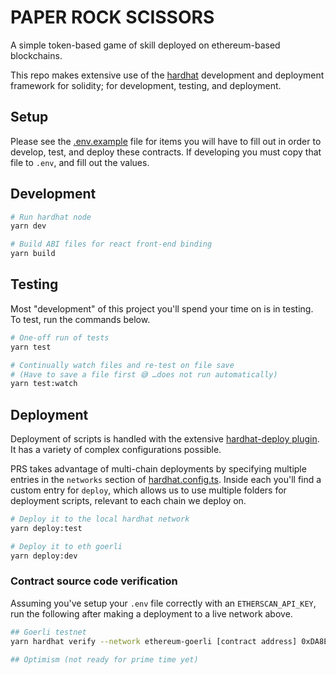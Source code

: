 # PAPER ROCK SCISSORS

A simple token-based game of skill deployed on ethereum-based blockchains.

This repo makes extensive use of the [hardhat](https://hardhat.org) development and deployment framework for solidity; for development, testing, and deployment.

## Setup

Please see the [.env.example](./.env.example) file for items you will have to fill out in order to develop, test, and deploy these contracts. If developing you must copy that file to `.env`, and fill out the values.

## Development

```sh
# Run hardhat node
yarn dev

# Build ABI files for react front-end binding
yarn build
```

## Testing

Most "development" of this project you'll spend your time on is in testing. To test, run the commands below.

```sh
# One-off run of tests 
yarn test

# Continually watch files and re-test on file save
# (Have to save a file first 😅 …does not run automatically)
yarn test:watch
```

## Deployment

Deployment of scripts is handled with the extensive [hardhat-deploy plugin](https://github.com/wighawag/hardhat-deploy). It has a variety of complex configurations possible.

PRS takes advantage of multi-chain deployments by specifying multiple entries in the `networks` section of [hardhat.config.ts](./hardhat.config.ts). Inside each you'll find a custom entry for `deploy`, which allows us to use multiple folders for deployment scripts, relevant to each chain we deploy on.

```sh
# Deploy it to the local hardhat network
yarn deploy:test

# Deploy it to eth goerli
yarn deploy:dev
```

### Contract source code verification

Assuming you've setup your `.env` file correctly with an `ETHERSCAN_API_KEY`, run the following after making a deployment to a live network above.

```sh
## Goerli testnet
yarn hardhat verify --network ethereum-goerli [contract address] 0xDA8EA22d092307874f30A1F277D1388dca0BA97a

## Optimism (not ready for prime time yet)
```
